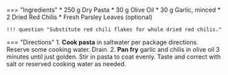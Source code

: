 === "Ingredients"
    * 250 g Dry Pasta
    * 30 g Olive Oil
    * 30 g Garlic, minced
    * 2 Dried Red Chilis
    * Fresh Parsley Leaves (optional)

    !!! question "Substitute red chili flakes for whole dried red chilis."

=== "Directions"
    1. **Cook pasta** in saltwater per package directions. Reserve some cooking water. Drain.
    2. **Pan fry** garlic and chilis in olive oil 3 minutes until just golden. Stir in pasta to coat evenly. Taste and correct with salt or reserved cooking water as needed.

[^bittman]: {{ cite.bittman_how_to_cook_everything }} 504-5.
